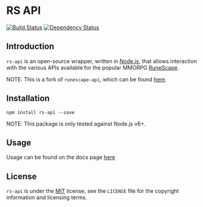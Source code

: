 # RS API

[![Build Status](https://api.travis-ci.org/oalx/rs-api.svg?branch=master)](https://travis-ci.org/oalx/rs-api) [![Dependency Status](https://david-dm.org/oalx/rs-api.svg)](https://david-dm.org/oalx/rs-api)

## Introduction

`rs-api` is an open-source wrapper, written in [Node.js][nodejs], that allows interaction with the various APIs available for the popular MMORPG [RuneScape][runescape].

NOTE: This is a fork of `runescape-api`, which can be found [here][runescape-api].

## Installation

`npm install rs-api --save`

NOTE: This package is only tested against Node.js v6+.

## Usage

Usage can be found on the docs page [here][docs]

## License
`rs-api` is under the [MIT][mit] license, see the `LICENSE` file for the copyright information and licensing terms.

[nodejs]: https://nodejs.org
[runescape]: http://www.runescape.com
[runescape-api]: https://github.com/Joshua-F/runescape-api
[mit]: http://opensource.org/licenses/MIT
[docs]: https://oalx.github.io/rs-api/
